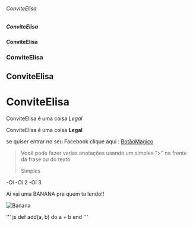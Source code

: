 ###### ConviteElisa
#####  ConviteElisa
####   ConviteElisa
###    ConviteElisa
##     ConviteElisa
#      ConviteElisa

ConviteElisa é uma coisa *Legal*

ConviteElisa é uma coisa **Legal**

se quiser entrar no seu Facebook clique aqui : [BotãoMagico](https://www.facebook.com/)

>Você pode fazer varias anotações usando um simples ">" na frente da frase ou do texto
>
> Simples

-Oi
-Oi 2
-Oi 3

Ai vai uma BANANA pra quem ta lendo!!



![Banana](https://upload.wikimedia.org/wikipedia/commons/thumb/8/8a/Banana-Single.jpg/1200px-Banana-Single.jpg)

''' js
def add(a, b) do
      a + b
      end
'''      
